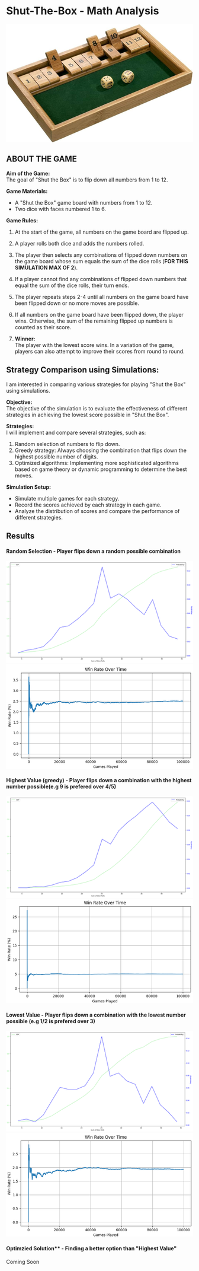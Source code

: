 # Shut-The-Box - Math Analysis

![Game](screenshots/game.jpg)

## ABOUT THE GAME
**Aim of the Game:**  
The goal of "Shut the Box" is to flip down all numbers from 1 to 12.

**Game Materials:**  
- A "Shut the Box" game board with numbers from 1 to 12.
- Two dice with faces numbered 1 to 6.

**Game Rules:**  
1. At the start of the game, all numbers on the game board are flipped up.
2. A player rolls both dice and adds the numbers rolled.
3. The player then selects any combinations of flipped down numbers on the game board whose sum equals the sum of the dice rolls (**FOR THIS SIMULATION MAX OF 2**).
4. If a player cannot find any combinations of flipped down numbers that equal the sum of the dice rolls, their turn ends.
5. The player repeats steps 2-4 until all numbers on the game board have been flipped down or no more moves are possible.
6. If all numbers on the game board have been flipped down, the player wins. Otherwise, the sum of the remaining flipped up numbers is counted as their score.

7. **Winner:**  
The player with the lowest score wins. In a variation of the game, players can also attempt to improve their scores from round to round.

## Strategy Comparison using Simulations:
I am interested in comparing various strategies for playing "Shut the Box" using simulations.

**Objective:**  
The objective of the simulation is to evaluate the effectiveness of different strategies in achieving the lowest score possible in "Shut the Box".

**Strategies:**  
I will implement and compare several strategies, such as:
1. Random selection of numbers to flip down.
2. Greedy strategy: Always choosing the combination that flips down the highest possible number of digits.
3. Optimized algorithms: Implementing more sophisticated algorithms based on game theory or dynamic programming to determine the best moves.

**Simulation Setup:**  
- Simulate multiple games for each strategy.
- Record the scores achieved by each strategy in each game.
- Analyze the distribution of scores and compare the performance of different strategies.

## Results

#### Random Selection - Player flips down a random possible combination
![Result](screenshots/randomRes1.png)
![Result](screenshots/randomRes2.png)
#### Highest Value (greedy) - Player flips down a combination with the highest number possible(e.g 9 is prefered over 4/5)
![Result](screenshots/highestRes1.png)
![Result](screenshots/highestRes2.png)
#### Lowest Value - Player flips down a combination with the lowest number possible (e.g 1/2 is prefered over 3)
![Result](screenshots/lowestRes1.png)
![Result](screenshots/lowestRes2.png)
#### Optimzied Solution** - Finding a better option than "Highest Value"
Coming Soon





